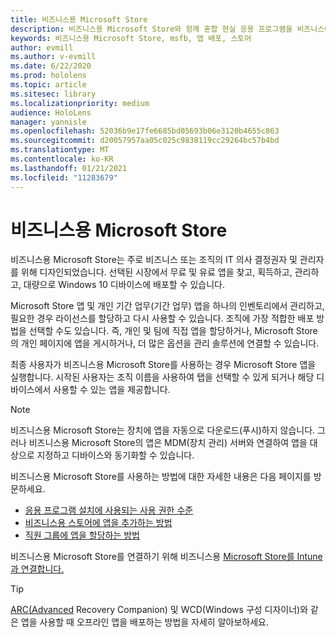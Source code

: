 ```yaml
---
title: 비즈니스용 Microsoft Store
description: 비즈니스용 Microsoft Store와 함께 혼합 현실 응용 프로그램을 비즈니스에 게시하는 방법을 배워야 합니다.
keywords: 비즈니스용 Microsoft Store, msfb, 앱 배포, 스토어
author: evmill
ms.author: v-evmill
ms.date: 6/22/2020
ms.prod: hololens
ms.topic: article
ms.sitesec: library
ms.localizationpriority: medium
audience: HoloLens
manager: yannisle
ms.openlocfilehash: 52036b9e17fe6685bd05693b06e3120b4655c863
ms.sourcegitcommit: d20057957aa05c025c9838119cc29264bc57b4bd
ms.translationtype: MT
ms.contentlocale: ko-KR
ms.lasthandoff: 01/21/2021
ms.locfileid: "11283679"
---
```

# 비즈니스용 Microsoft Store

비즈니스용 Microsoft Store는 주로 비즈니스 또는 조직의 IT 의사 결정권자 및 관리자를 위해 디자인되었습니다. 선택된 시장에서 무료 및 유료 앱을 찾고, 획득하고, 관리하고, 대량으로 Windows 10 디바이스에 배포할 수 있습니다. 

Microsoft Store 앱 및 개인 기간 업무(기간 업무) 앱을 하나의 인벤토리에서 관리하고, 필요한 경우 라이선스를 할당하고 다시 사용할 수 있습니다. 조직에 가장 적합한 배포 방법을 선택할 수도 있습니다. 즉, 개인 및 팀에 직접 앱을 할당하거나, Microsoft Store의 개인 페이지에 앱을 게시하거나, 더 많은 옵션을 관리 솔루션에 연결할 수 있습니다.

최종 사용자가 비즈니스용 Microsoft Store를 사용하는 경우 Microsoft Store 앱을 실행합니다. 시작된 사용자는 조직 이름을 사용하여 탭을 선택할 수 있게 되거나 해당 디바이스에서 사용할 수 있는 앱을 제공합니다.

> [!Note] 
> 비즈니스용 Microsoft Store는 장치에 앱을 자동으로 다운로드(푸시)하지 않습니다. 그러나 비즈니스용 Microsoft Store의 앱은 MDM(장치 관리) 서버와 연결하여 앱을 대상으로 지정하고 디바이스와 동기화할 수 있습니다.

비즈니스용 Microsoft Store를 사용하는 방법에 대한 자세한 내용은 다음 페이지를 방문하세요.
* [응용 프로그램 설치에 사용되는 사용 권한 수준](https://docs.microsoft.com/mem/intune/configuration/device-restrictions-windows-holographic#app-store)
* [비즈니스용 스토어에 앱을 추가하는 방법](https://docs.microsoft.com/mem/intune/apps/store-apps-windows)
* [직원 그룹에 앱을 할당하는 방법](https://docs.microsoft.com/mem/intune/apps/windows-store-for-business)

비즈니스용 Microsoft Store를 연결하기 위해 비즈니스용 [Microsoft Store를 Intune과 연결합니다.](https://docs.microsoft.com/mem/intune/apps/windows-store-for-business#associate-your-microsoft-store-for-business-account-with-intune)

> [!Tip] 
> [ARC(Advanced](https://docs.microsoft.com/microsoft-store/distribute-offline-apps) Recovery Companion) 및 WCD(Windows 구성 디자이너)와 같은 앱을 사용할 때 오프라인 앱을 배포하는 방법을 자세히 알아보하세요.
